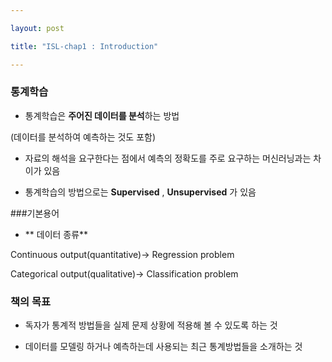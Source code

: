 ---
layout: post
title: "ISL-chap1 : Introduction"
---

### 통계학습
- 통계학습은 **주어진 데이터를 분석**하는 방법
(데이터를 분석하여 예측하는 것도 포함)
- 자료의 해석을 요구한다는 점에서 예측의 정확도를 주로 요구하는  머신러닝과는 차이가 있음
- 통계학습의 방법으로는 **Supervised** , **Unsupervised** 가 있음

###기본용어
- ** 데이터 종류**
 Continuous output(quantitative)-> Regression problem
 Categorical output(qualitative)-> Classification problem

### 책의 목표
- 독자가 통계적 방법들을 실제 문제 상황에 적용해 볼 수 있도록 하는 것
- 데이터를 모델링 하거나 예측하는데 사용되는 최근 통계방법들을 소개하는 것

